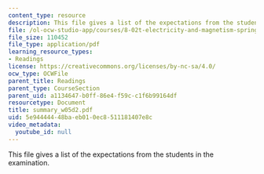 ```yaml
---
content_type: resource
description: This file gives a list of the expectations from the students in the examination.
file: /ol-ocw-studio-app/courses/8-02t-electricity-and-magnetism-spring-2005/5e94444448baeb010ec8511181407e8c_summary_w05d2.pdf
file_size: 110452
file_type: application/pdf
learning_resource_types:
- Readings
license: https://creativecommons.org/licenses/by-nc-sa/4.0/
ocw_type: OCWFile
parent_title: Readings
parent_type: CourseSection
parent_uid: a1134647-b0ff-86e4-f59c-c1f6b99164df
resourcetype: Document
title: summary_w05d2.pdf
uid: 5e944444-48ba-eb01-0ec8-511181407e8c
video_metadata:
  youtube_id: null
---
```

This file gives a list of the expectations from the students in the examination.